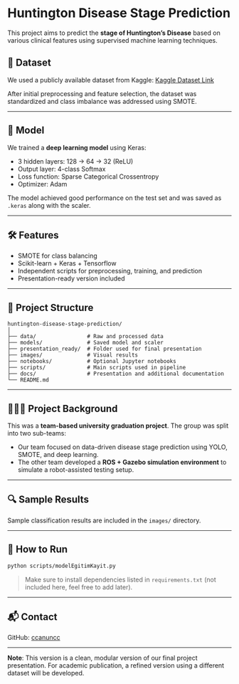 # Huntington Disease Stage Prediction

This project aims to predict the **stage of Huntington’s Disease** based on various clinical features using supervised machine learning techniques.

## 📂 Dataset

We used a publicly available dataset from Kaggle:
[Kaggle Dataset Link](https://www.kaggle.com/datasets/rajmohnani12/huntington-disease-dataset)

After initial preprocessing and feature selection, the dataset was standardized and class imbalance was addressed using SMOTE.

---

## 🧠 Model

We trained a **deep learning model** using Keras:

- 3 hidden layers: 128 → 64 → 32 (ReLU)
- Output layer: 4-class Softmax
- Loss function: Sparse Categorical Crossentropy
- Optimizer: Adam

The model achieved good performance on the test set and was saved as `.keras` along with the scaler.

---

## 🛠️ Features

- SMOTE for class balancing
- Scikit-learn + Keras + Tensorflow
- Independent scripts for preprocessing, training, and prediction
- Presentation-ready version included

---

## 🧪 Project Structure

```
huntington-disease-stage-prediction/
│
├── data/                # Raw and processed data
├── models/              # Saved model and scaler
├── presentation_ready/  # Folder used for final presentation
├── images/              # Visual results
├── notebooks/           # Optional Jupyter notebooks
├── scripts/             # Main scripts used in pipeline
├── docs/                # Presentation and additional documentation
└── README.md
```

---

## 🧑‍🤝‍🧑 Project Background

This was a **team-based university graduation project**. The group was split into two sub-teams:

- Our team focused on data-driven disease stage prediction using YOLO, SMOTE, and deep learning.
- The other team developed a **ROS + Gazebo simulation environment** to simulate a robot-assisted testing setup.

---

## 🔍 Sample Results

Sample classification results are included in the `images/` directory.

---

## 🔗 How to Run

```bash
python scripts/modelEgitimKayit.py
```

> Make sure to install dependencies listed in `requirements.txt` (not included here, feel free to add later).

---

## 📬 Contact

GitHub: [ccanuncc](https://github.com/ccanuncc)

---

**Note**: This version is a clean, modular version of our final project presentation. For academic publication, a refined version using a different dataset will be developed.
